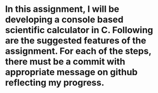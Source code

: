 # In this assignment, I will be developing a console based scientific calculator in C. Following are the suggested features of the assignment. For each of the steps, there must be a commit with appropriate message on github reflecting my progress.

